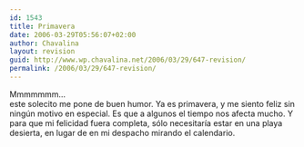 ```yaml
---
id: 1543
title: Primavera
date: 2006-03-29T05:56:07+02:00
author: Chavalina
layout: revision
guid: http://www.wp.chavalina.net/2006/03/29/647-revision/
permalink: /2006/03/29/647-revision/
---
```

Mmmmmmm…  
este solecito me pone de buen humor. Ya es primavera, y me siento feliz sin ning&uacute;n motivo en especial. Es que a algunos el tiempo nos afecta mucho. Y para que mi felicidad fuera completa, sólo necesitar&iacute;a estar en una playa desierta, en lugar de en mi despacho mirando el calendario.
